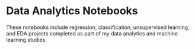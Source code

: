 # Data Analytics Notebooks
These notebooks include regression, classification, unsupervised learning, and EDA projects completed as part of my data analytics and machine learning studies.
